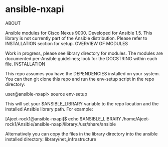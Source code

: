 ansible-nxapi
=============
ABOUT

Ansible modules for Cisco Nexus 9000. Developed for Ansible 1.5. This library is not currently part of the Ansible distribution. Please refer to INSTALLATION section for setup.
OVERVIEW OF MODULES

Work in progress, please see library directory for modules. The modules are documented per-Ansible guidelines; look for the DOCSTRING within each file.
INSTALLATION

This repo assumes you have the DEPENDENCIES installed on your system. You can then git clone this repo and run the env-setup script in the repo directory:

user@ansible-nxapi> source env-setup

This will set your $ANSIBLE_LIBRARY variable to the repo location and the installed Ansible library path. For example:

[Ajeet-rock1@ansible-nxapi]$ echo $ANSIBLE_LIBRARY
/home/Ajeet-rock1/Ansible/ansible-nxapi/library:/usr/share/ansible

Alternatively you can copy the files in the library directory into the ansible installed directory: library/net_infrastructure
